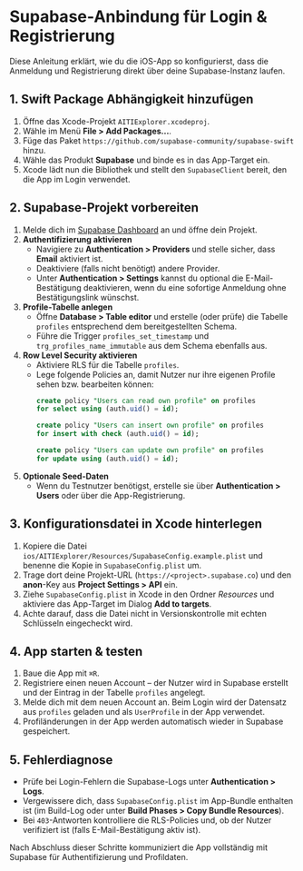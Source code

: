 # Supabase-Anbindung für Login & Registrierung

Diese Anleitung erklärt, wie du die iOS-App so konfigurierst, dass die Anmeldung und Registrierung direkt über deine Supabase-Instanz laufen.

## 1. Swift Package Abhängigkeit hinzufügen
1. Öffne das Xcode-Projekt `AITIExplorer.xcodeproj`.
2. Wähle im Menü **File > Add Packages...**.
3. Füge das Paket `https://github.com/supabase-community/supabase-swift` hinzu.
4. Wähle das Produkt **Supabase** und binde es in das App-Target ein.
5. Xcode lädt nun die Bibliothek und stellt den `SupabaseClient` bereit, den die App im Login verwendet.

## 2. Supabase-Projekt vorbereiten
1. Melde dich im [Supabase Dashboard](https://app.supabase.com/) an und öffne dein Projekt.
2. **Authentifizierung aktivieren**
   - Navigiere zu **Authentication > Providers** und stelle sicher, dass **Email** aktiviert ist.
   - Deaktiviere (falls nicht benötigt) andere Provider.
   - Unter **Authentication > Settings** kannst du optional die E-Mail-Bestätigung deaktivieren, wenn du eine sofortige Anmeldung ohne Bestätigungslink wünschst.
3. **Profile-Tabelle anlegen**
   - Öffne **Database > Table editor** und erstelle (oder prüfe) die Tabelle `profiles` entsprechend dem bereitgestellten Schema.
   - Führe die Trigger `profiles_set_timestamp` und `trg_profiles_name_immutable` aus dem Schema ebenfalls aus.
4. **Row Level Security aktivieren**
   - Aktiviere RLS für die Tabelle `profiles`.
   - Lege folgende Policies an, damit Nutzer nur ihre eigenen Profile sehen bzw. bearbeiten können:
     ```sql
     create policy "Users can read own profile" on profiles
     for select using (auth.uid() = id);

     create policy "Users can insert own profile" on profiles
     for insert with check (auth.uid() = id);

     create policy "Users can update own profile" on profiles
     for update using (auth.uid() = id);
     ```
5. **Optionale Seed-Daten**
   - Wenn du Testnutzer benötigst, erstelle sie über **Authentication > Users** oder über die App-Registrierung.

## 3. Konfigurationsdatei in Xcode hinterlegen
1. Kopiere die Datei `ios/AITIExplorer/Resources/SupabaseConfig.example.plist` und benenne die Kopie in `SupabaseConfig.plist` um.
2. Trage dort deine Projekt-URL (`https://<project>.supabase.co`) und den **anon**-Key aus **Project Settings > API** ein.
3. Ziehe `SupabaseConfig.plist` in Xcode in den Ordner *Resources* und aktiviere das App-Target im Dialog **Add to targets**.
4. Achte darauf, dass die Datei nicht in Versionskontrolle mit echten Schlüsseln eingecheckt wird.

## 4. App starten & testen
1. Baue die App mit `⌘R`.
2. Registriere einen neuen Account – der Nutzer wird in Supabase erstellt und der Eintrag in der Tabelle `profiles` angelegt.
3. Melde dich mit dem neuen Account an. Beim Login wird der Datensatz aus `profiles` geladen und als `UserProfile` in der App verwendet.
4. Profiländerungen in der App werden automatisch wieder in Supabase gespeichert.

## 5. Fehlerdiagnose
- Prüfe bei Login-Fehlern die Supabase-Logs unter **Authentication > Logs**.
- Vergewissere dich, dass `SupabaseConfig.plist` im App-Bundle enthalten ist (im Build-Log oder unter **Build Phases > Copy Bundle Resources**).
- Bei `403`-Antworten kontrolliere die RLS-Policies und, ob der Nutzer verifiziert ist (falls E-Mail-Bestätigung aktiv ist).

Nach Abschluss dieser Schritte kommuniziert die App vollständig mit Supabase für Authentifizierung und Profildaten.
